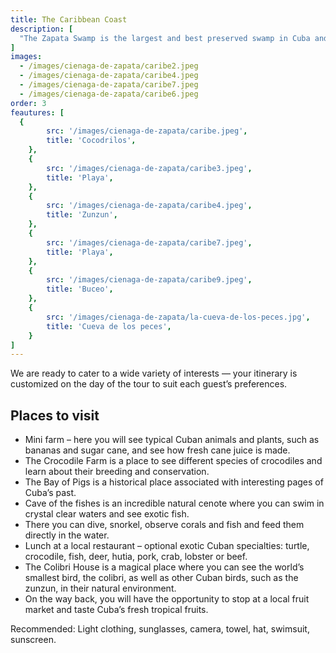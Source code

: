 ```yaml
---
title: The Caribbean Coast
description: [
  "The Zapata Swamp is the largest and best preserved swamp in Cuba and one of the most important in the Caribbean, declared a biosphere reserve by UNESCO. This unique area offers amazing fauna, home to the Cuban crocodile, endemic birds and landscapes that combine mangroves, lagoons and tropical jungles. Nearby are charming places such as Playa Larga and Cueva de los peces, ideal for enjoying the charm of the Caribbean coast. We are prepared to accommodate your interests, so the itinerary is customized on the day of the trip to suit the needs of each client"
]
images:
  - /images/cienaga-de-zapata/caribe2.jpeg
  - /images/cienaga-de-zapata/caribe4.jpeg
  - /images/cienaga-de-zapata/caribe7.jpeg
  - /images/cienaga-de-zapata/caribe6.jpeg
order: 3
feautures: [
  {
        src: '/images/cienaga-de-zapata/caribe.jpeg',
        title: 'Cocodrilos',
    },
    {
        src: '/images/cienaga-de-zapata/caribe3.jpeg',
        title: 'Playa',
    },
    {
        src: '/images/cienaga-de-zapata/caribe4.jpeg',
        title: 'Zunzun',
    },
    {
        src: '/images/cienaga-de-zapata/caribe7.jpeg',
        title: 'Playa',
    },
    {
        src: '/images/cienaga-de-zapata/caribe9.jpeg',
        title: 'Buceo',
    },
    {
        src: '/images/cienaga-de-zapata/la-cueva-de-los-peces.jpg',
        title: 'Cueva de los peces',
    }
]
---
```




<p class="mb-8 text-justify text-sm md:text-lg dark:text-gray-300 leading-relaxed">
  We are ready to cater to a wide variety of interests — your itinerary is customized on the day of the tour to suit each guest’s preferences.
</p>

<section class="mb-10">
  <h2 class="text-2xl lg:text-3xl font-bold text-gray-900 mb-6 border-b-2 border-blue-500 pb-2">
    Places to visit
  </h2>

  <ul class="space-y-3 lg:space-y-4">
    <li class="flex items-start space-x-3 text-gray-700 leading-relaxed">
      <span class="inline-block w-2 h-2 bg-blue-500 rounded-full mt-2 flex-shrink-0"></span>
      <span class="text-sm lg:text-base">Mini farm – here you will see typical Cuban animals and plants, such as bananas and sugar cane, and see how fresh cane juice is made.</span>
    </li>
    <li class="flex items-start space-x-3 text-gray-700 leading-relaxed">
      <span class="inline-block w-2 h-2 bg-blue-500 rounded-full mt-2 flex-shrink-0"></span>
      <span class="text-sm lg:text-base">The Crocodile Farm is a place to see different species of crocodiles and learn about their breeding and conservation.</span>
    </li>
    <li class="flex items-start space-x-3 text-gray-700 leading-relaxed">
      <span class="inline-block w-2 h-2 bg-blue-500 rounded-full mt-2 flex-shrink-0"></span>
      <span class="text-sm lg:text-base">The Bay of Pigs is a historical place associated with interesting pages of Cuba’s past.</span>
    </li>
    <li class="flex items-start space-x-3 text-gray-700 leading-relaxed">
      <span class="inline-block w-2 h-2 bg-blue-500 rounded-full mt-2 flex-shrink-0"></span>
      <span class="text-sm lg:text-base">Cave of the fishes is an incredible natural cenote where you can swim in crystal clear waters and see exotic fish.</span>
    </li>
    <li class="flex items-start space-x-3 text-gray-700 leading-relaxed">
      <span class="inline-block w-2 h-2 bg-blue-500 rounded-full mt-2 flex-shrink-0"></span>
      <span class="text-sm lg:text-base">There you can dive, snorkel, observe corals and fish and feed them directly in the water.</span>
    </li>
    <li class="flex items-start space-x-3 text-gray-700 leading-relaxed">
      <span class="inline-block w-2 h-2 bg-blue-500 rounded-full mt-2 flex-shrink-0"></span>
      <span class="text-sm lg:text-base">Lunch at a local restaurant – optional exotic Cuban specialties: turtle, crocodile, fish, deer, hutia, pork, crab, lobster or beef.</span>
    </li>
    <li class="flex items-start space-x-3 text-gray-700 leading-relaxed">
      <span class="inline-block w-2 h-2 bg-blue-500 rounded-full mt-2 flex-shrink-0"></span>
      <span class="text-sm lg:text-base">The Colibri House is a magical place where you can see the world’s smallest bird, the colibri, as well as other Cuban birds, such as the zunzun, in their natural environment.</span>
    </li>
    <li class="flex items-start space-x-3 text-gray-700 leading-relaxed">
      <span class="inline-block w-2 h-2 bg-blue-500 rounded-full mt-2 flex-shrink-0"></span>
      <span class="text-sm lg:text-base">On the way back, you will have the opportunity to stop at a local fruit market and taste Cuba’s fresh tropical fruits.</span>
    </li>
  </ul>
</section>

<div class="bg-gradient-to-r from-yellow-50 to-orange-50 border-l-4 border-yellow-400 p-4 lg:p-6 rounded-r-lg mb-8">
  <p class="text-sm lg:text-base text-gray-800 leading-relaxed">
    <span class="font-bold text-yellow-700">Recommended:</span>
    <span class="ml-2">Light clothing, sunglasses, camera, towel, hat, swimsuit, sunscreen.</span>
  </p>
</div>


